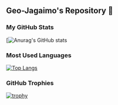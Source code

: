 ## Geo-Jagaimo's Repository 🥔

### My GitHub Stats
[![Anurag's GitHub stats](http://github-profile-summary-cards.vercel.app/api/cards/profile-details?Geo-Jagaimo={Geo-Jagaimo}&theme={nord_dark})

### Most Used Languages
[![Top Langs](https://github-readme-stats.vercel.app/api/top-langs/?username=Geo-Jagaimo&layout=compact&theme=algolia)](https://github.com/anuraghazra/github-readme-stats)

### GitHub Trophies
[![trophy](https://github-profile-trophy.vercel.app/?username=Geo-Jagaimo&theme=algolia)](https://github.com/ryo-ma/github-profile-trophy)



<!--
**Geo-Jagaimo/Geo-Jagaimo** is a ✨ _special_ ✨ repository because its `README.md` (this file) appears on your GitHub profile.

Here are some ideas to get you started:

- 🔭 I’m currently working on ...
- 🌱 I’m currently learning ...
- 👯 I’m looking to collaborate on ...
- 🤔 I’m looking for help with ...
- 💬 Ask me about ...
- 📫 How to reach me: ...
- 😄 Pronouns: ...
- ⚡ Fun fact: ...
-->
